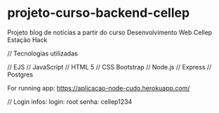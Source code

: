 # projeto-curso-backend-cellep
Projeto blog de notícias a partir do curso Desenvolvimento Web Cellep Estação Hack

// Tecnologias utilizadas

// EJS
// JavaScript
// HTML 5
// CSS Bootstrap
// Node.js
// Express
// Postgres

For running app: https://aplicacao-node-cudo.herokuapp.com/

// Login infos:
login: root
senha: cellep1234
